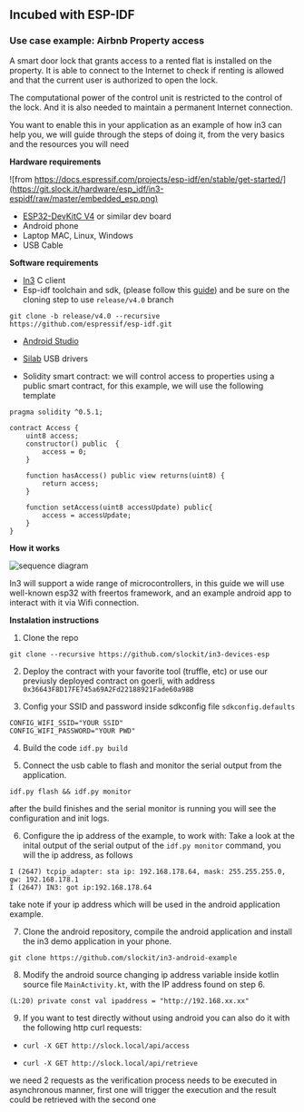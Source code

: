 ## Incubed with ESP-IDF

### Use case example: Airbnb Property access

A smart door lock that grants access to a rented flat is installed on the property. It is able to connect to the Internet to check if renting is allowed and that the current user is authorized to open the lock.

The computational power of the control unit is restricted to the control of the lock. And it is also needed to maintain a permanent Internet connection.

You want to enable this in your application as an example of how in3 can help you, we will guide through the steps of doing it, from the very basics and the resources you will need

**Hardware requirements**

![from https://docs.espressif.com/projects/esp-idf/en/stable/get-started/](https://git.slock.it/hardware/esp_idf/in3-espidf/raw/master/embedded_esp.png)

- [ESP32-DevKitC V4](https://docs.espressif.com/projects/esp-idf/en/latest/hw-reference/get-started-devkitc.html) or similar dev board
- Android phone
- Laptop MAC, Linux, Windows
- USB Cable

**Software requirements**

- [In3](https://github.com/blockchainsllc/in3) C client
- Esp-idf toolchain and sdk, (please follow this [guide](https://docs.espressif.com/projects/esp-idf/en/stable/get-started/)) and be sure on the cloning step to use `release/v4.0` branch

`git clone -b release/v4.0 --recursive https://github.com/espressif/esp-idf.git`

- [Android Studio](https://developer.android.com/studio)
- [Silab](https://www.silabs.com/products/development-tools/software/usb-to-uart-bridge-vcp-drivers) USB drivers

- Solidity smart contract: we will control access to properties using a public smart contract, for this example, we will use the following template

```
pragma solidity ^0.5.1;

contract Access {
    uint8 access;
    constructor() public  {
        access = 0;
    }

    function hasAccess() public view returns(uint8) {
        return access;
    }

    function setAccess(uint8 accessUpdate) public{
        access = accessUpdate;
    }
}
```

**How it works**

![sequence diagram](https://git.slock.it/hardware/esp_idf/in3-espidf/raw/master/embedded_diagram.png)

In3 will support a wide range of microcontrollers, in this guide we will use well-known esp32 with freertos framework, and an example android app to interact with it via Wifi connection.

**Instalation instructions**

1. Clone the repo

`git clone --recursive https://github.com/slockit/in3-devices-esp `

2. Deploy the contract with your favorite tool (truffle, etc) or use our previusly deployed contract on goerli, with address `0x36643F8D17FE745a69A2Fd22188921Fade60a98B`

3. Config your SSID and password inside sdkconfig file `sdkconfig.defaults`

```
CONFIG_WIFI_SSID="YOUR SSID"
CONFIG_WIFI_PASSWORD="YOUR PWD"
```

4. Build the code
   `idf.py build`

5. Connect the usb cable to flash and monitor the serial output from the application.

`idf.py flash && idf.py monitor`

after the build finishes and the serial monitor is running you will see the configuration and init logs.

6. Configure the ip address of the example, to work with:
   Take a look at the inital output of the serial output of the `idf.py monitor` command, you will the ip address, as follows

```
I (2647) tcpip_adapter: sta ip: 192.168.178.64, mask: 255.255.255.0, gw: 192.168.178.1
I (2647) IN3: got ip:192.168.178.64
```

take note if your ip address which will be used in the android application example.

7. Clone the android repository, compile the android application and install the in3 demo application in your phone.

`git clone https://github.com/slockit/in3-android-example`

8. Modify the android source changing ip address variable inside kotlin source file `MainActivity.kt`, with the IP address found on step 6.

`(L:20) private const val ipaddress = "http://192.168.xx.xx"`

9. If you want to test directly without using android you can also do it with the following http curl requests:

- `curl -X GET http://slock.local/api/access`

- `curl -X GET http://slock.local/api/retrieve`

we need 2 requests as the verification process needs to be executed in asynchronous manner, first one will trigger the execution and the result could be retrieved with the second one
